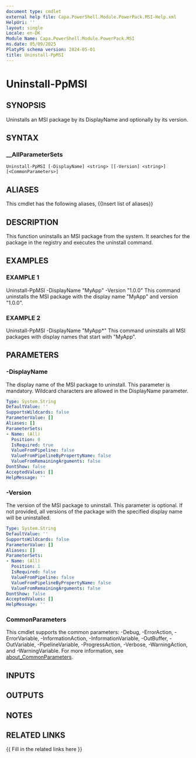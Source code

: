 ```yaml
---
document type: cmdlet
external help file: Capa.PowerShell.Module.PowerPack.MSI-Help.xml
HelpUri: ''
layout: single
Locale: en-DK
Module Name: Capa.PowerShell.Module.PowerPack.MSI
ms.date: 05/09/2025
PlatyPS schema version: 2024-05-01
title: Uninstall-PpMSI
---
```


# Uninstall-PpMSI

## SYNOPSIS

Uninstalls an MSI package by its DisplayName and optionally by its version.

## SYNTAX

### __AllParameterSets

```
Uninstall-PpMSI [-DisplayName] <string> [[-Version] <string>] [<CommonParameters>]
```

## ALIASES

This cmdlet has the following aliases,
  {{Insert list of aliases}}

## DESCRIPTION

This function uninstalls an MSI package from the system.
It searches for the package in the registry and executes the uninstall command.

## EXAMPLES

### EXAMPLE 1

Uninstall-PpMSI -DisplayName "MyApp" -Version "1.0.0"
This command uninstalls the MSI package with the display name "MyApp" and version "1.0.0".

### EXAMPLE 2

Uninstall-PpMSI -DisplayName "MyApp*"
This command uninstalls all MSI packages with display names that start with "MyApp".

## PARAMETERS

### -DisplayName

The display name of the MSI package to uninstall.
This parameter is mandatory.
Wildcard characters are allowed in the DisplayName parameter.

```yaml
Type: System.String
DefaultValue: ''
SupportsWildcards: false
ParameterValue: []
Aliases: []
ParameterSets:
- Name: (All)
  Position: 0
  IsRequired: true
  ValueFromPipeline: false
  ValueFromPipelineByPropertyName: false
  ValueFromRemainingArguments: false
DontShow: false
AcceptedValues: []
HelpMessage: ''
```

### -Version

The version of the MSI package to uninstall.
This parameter is optional.
If not provided, all versions of the package with the specified display name will be uninstalled.

```yaml
Type: System.String
DefaultValue: ''
SupportsWildcards: false
ParameterValue: []
Aliases: []
ParameterSets:
- Name: (All)
  Position: 1
  IsRequired: false
  ValueFromPipeline: false
  ValueFromPipelineByPropertyName: false
  ValueFromRemainingArguments: false
DontShow: false
AcceptedValues: []
HelpMessage: ''
```

### CommonParameters

This cmdlet supports the common parameters: -Debug, -ErrorAction, -ErrorVariable,
-InformationAction, -InformationVariable, -OutBuffer, -OutVariable, -PipelineVariable,
-ProgressAction, -Verbose, -WarningAction, and -WarningVariable. For more information, see
[about_CommonParameters](https://go.microsoft.com/fwlink/?LinkID=113216).

## INPUTS

## OUTPUTS

## NOTES

## RELATED LINKS

{{ Fill in the related links here }}

